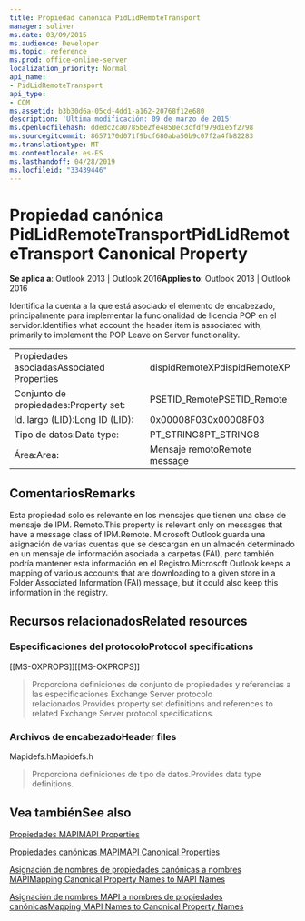 ```yaml
---
title: Propiedad canónica PidLidRemoteTransport
manager: soliver
ms.date: 03/09/2015
ms.audience: Developer
ms.topic: reference
ms.prod: office-online-server
localization_priority: Normal
api_name:
- PidLidRemoteTransport
api_type:
- COM
ms.assetid: b3b30d6a-05cd-4dd1-a162-20768f12e680
description: 'Última modificación: 09 de marzo de 2015'
ms.openlocfilehash: ddedc2ca0785be2fe4850ec3cfdf979d1e5f2798
ms.sourcegitcommit: 8657170d071f9bcf680aba50b9c07f2a4fb82283
ms.translationtype: MT
ms.contentlocale: es-ES
ms.lasthandoff: 04/28/2019
ms.locfileid: "33439446"
---
```

# <a name="pidlidremotetransport-canonical-property"></a><span data-ttu-id="2ded3-103">Propiedad canónica PidLidRemoteTransport</span><span class="sxs-lookup"><span data-stu-id="2ded3-103">PidLidRemoteTransport Canonical Property</span></span>

  
  
<span data-ttu-id="2ded3-104">**Se aplica a**: Outlook 2013 | Outlook 2016</span><span class="sxs-lookup"><span data-stu-id="2ded3-104">**Applies to**: Outlook 2013 | Outlook 2016</span></span> 
  
<span data-ttu-id="2ded3-105">Identifica la cuenta a la que está asociado el elemento de encabezado, principalmente para implementar la funcionalidad de licencia POP en el servidor.</span><span class="sxs-lookup"><span data-stu-id="2ded3-105">Identifies what account the header item is associated with, primarily to implement the POP Leave on Server functionality.</span></span> 
  
|||
|:-----|:-----|
|<span data-ttu-id="2ded3-106">Propiedades asociadas</span><span class="sxs-lookup"><span data-stu-id="2ded3-106">Associated Properties</span></span>  <br/> |<span data-ttu-id="2ded3-107">dispidRemoteXP</span><span class="sxs-lookup"><span data-stu-id="2ded3-107">dispidRemoteXP</span></span>  <br/> |
|<span data-ttu-id="2ded3-108">Conjunto de propiedades:</span><span class="sxs-lookup"><span data-stu-id="2ded3-108">Property set:</span></span>  <br/> |<span data-ttu-id="2ded3-109">PSETID_Remote</span><span class="sxs-lookup"><span data-stu-id="2ded3-109">PSETID_Remote</span></span>  <br/> |
|<span data-ttu-id="2ded3-110">Id. largo (LID):</span><span class="sxs-lookup"><span data-stu-id="2ded3-110">Long ID (LID):</span></span>  <br/> |<span data-ttu-id="2ded3-111">0x00008F03</span><span class="sxs-lookup"><span data-stu-id="2ded3-111">0x00008F03</span></span>  <br/> |
|<span data-ttu-id="2ded3-112">Tipo de datos:</span><span class="sxs-lookup"><span data-stu-id="2ded3-112">Data type:</span></span>  <br/> |<span data-ttu-id="2ded3-113">PT_STRING8</span><span class="sxs-lookup"><span data-stu-id="2ded3-113">PT_STRING8</span></span>  <br/> |
|<span data-ttu-id="2ded3-114">Área:</span><span class="sxs-lookup"><span data-stu-id="2ded3-114">Area:</span></span>  <br/> |<span data-ttu-id="2ded3-115">Mensaje remoto</span><span class="sxs-lookup"><span data-stu-id="2ded3-115">Remote message</span></span>  <br/> |
   
## <a name="remarks"></a><span data-ttu-id="2ded3-116">Comentarios</span><span class="sxs-lookup"><span data-stu-id="2ded3-116">Remarks</span></span>

<span data-ttu-id="2ded3-117">Esta propiedad solo es relevante en los mensajes que tienen una clase de mensaje de IPM. Remoto.</span><span class="sxs-lookup"><span data-stu-id="2ded3-117">This property is relevant only on messages that have a message class of IPM.Remote.</span></span> <span data-ttu-id="2ded3-118">Microsoft Outlook guarda una asignación de varias cuentas que se descargan en un almacén determinado en un mensaje de información asociada a carpetas (FAI), pero también podría mantener esta información en el Registro.</span><span class="sxs-lookup"><span data-stu-id="2ded3-118">Microsoft Outlook keeps a mapping of various accounts that are downloading to a given store in a Folder Associated Information (FAI) message, but it could also keep this information in the registry.</span></span>
  
## <a name="related-resources"></a><span data-ttu-id="2ded3-119">Recursos relacionados</span><span class="sxs-lookup"><span data-stu-id="2ded3-119">Related resources</span></span>

### <a name="protocol-specifications"></a><span data-ttu-id="2ded3-120">Especificaciones del protocolo</span><span class="sxs-lookup"><span data-stu-id="2ded3-120">Protocol specifications</span></span>

<span data-ttu-id="2ded3-121">[[MS-OXPROPS]]</span><span class="sxs-lookup"><span data-stu-id="2ded3-121">[[MS-OXPROPS]]</span></span> 
  
> <span data-ttu-id="2ded3-122">Proporciona definiciones de conjunto de propiedades y referencias a las especificaciones Exchange Server protocolo relacionados.</span><span class="sxs-lookup"><span data-stu-id="2ded3-122">Provides property set definitions and references to related Exchange Server protocol specifications.</span></span>
    
### <a name="header-files"></a><span data-ttu-id="2ded3-123">Archivos de encabezado</span><span class="sxs-lookup"><span data-stu-id="2ded3-123">Header files</span></span>

<span data-ttu-id="2ded3-124">Mapidefs.h</span><span class="sxs-lookup"><span data-stu-id="2ded3-124">Mapidefs.h</span></span>
  
> <span data-ttu-id="2ded3-125">Proporciona definiciones de tipo de datos.</span><span class="sxs-lookup"><span data-stu-id="2ded3-125">Provides data type definitions.</span></span>
    
## <a name="see-also"></a><span data-ttu-id="2ded3-126">Vea también</span><span class="sxs-lookup"><span data-stu-id="2ded3-126">See also</span></span>



[<span data-ttu-id="2ded3-127">Propiedades MAPI</span><span class="sxs-lookup"><span data-stu-id="2ded3-127">MAPI Properties</span></span>](mapi-properties.md)
  
[<span data-ttu-id="2ded3-128">Propiedades canónicas MAPI</span><span class="sxs-lookup"><span data-stu-id="2ded3-128">MAPI Canonical Properties</span></span>](mapi-canonical-properties.md)
  
[<span data-ttu-id="2ded3-129">Asignación de nombres de propiedades canónicas a nombres MAPI</span><span class="sxs-lookup"><span data-stu-id="2ded3-129">Mapping Canonical Property Names to MAPI Names</span></span>](mapping-canonical-property-names-to-mapi-names.md)
  
[<span data-ttu-id="2ded3-130">Asignación de nombres MAPI a nombres de propiedades canónicas</span><span class="sxs-lookup"><span data-stu-id="2ded3-130">Mapping MAPI Names to Canonical Property Names</span></span>](mapping-mapi-names-to-canonical-property-names.md)

